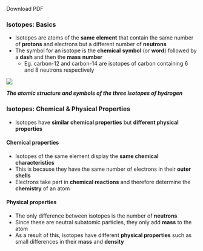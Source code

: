 Download PDF

### Isotopes: Basics

-   Isotopes are atoms of the **same** **element** that contain the same number of **protons** and electrons but a different number of **neutrons**
-   The symbol for an isotope is the **chemical** **symbol** (or **word**) followed by a **dash** and then the **mass** **number**
    -   Eg. carbon-12 and carbon-14 are isotopes of carbon containing 6 and 8 neutrons respectively

![](https://cdn.savemyexams.co.uk/wp-content/uploads/2020/11/1.1-Atomic-Structure-Hydrogen-Isotopes.png)

**_The atomic structure and symbols of the three isotopes of hydrogen_**

### Isotopes: Chemical & Physical Properties

-   Isotopes have **similar chemical properties** but **different physical properties**

#### Chemical properties

-   Isotopes of the same element display the **same chemical characteristics**
-   This is because they have the same number of electrons in their **outer** **shells**
-   Electrons take part in **chemical reactions** and therefore determine the **chemistry** of an atom

#### Physical properties

-   The only difference between isotopes is the number of **neutrons**
-   Since these are neutral subatomic particles, they only add **mass** to the atom
-   As a result of this, isotopes have different **physical properties** such as small differences in their **mass** and **density**